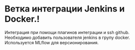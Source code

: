 # Ветка интеграции Jenkins и Docker.!
Интеграция при помощи плагинoв интеграции и ssh github.<br>
Необходимо добавить пользователя jenkins в групу docker.<br>
Используется MLflow для версионирования.<br>

